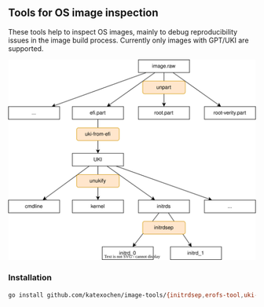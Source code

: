 ## Tools for OS image inspection

These tools help to inspect OS images, mainly to debug reproducibility issues in the image build process. Currently only images with GPT/UKI are supported.

![overview](./overview.svg)


### Installation

```sh
go install github.com/katexochen/image-tools/{initrdsep,erofs-tool,uki-form-efi,unpart,unukify}
```
